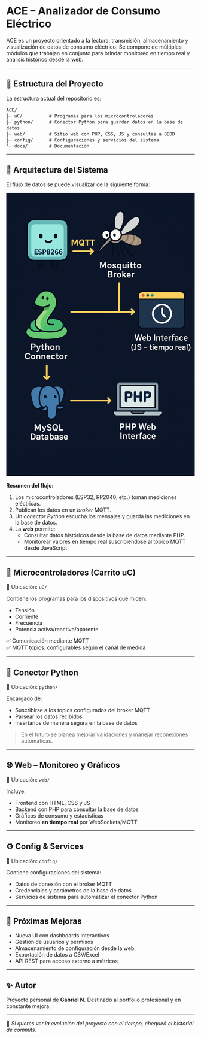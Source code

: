 # ACE – Analizador de Consumo Eléctrico

ACE es un proyecto orientado a la lectura, transmisión, almacenamiento y visualización de datos de consumo eléctrico.
Se compone de múltiples módulos que trabajan en conjunto para brindar monitoreo en tiempo real y análisis histórico desde la web.

---

## 📂 Estructura del Proyecto

La estructura actual del repositorio es:

```
ACE/
├─ uC/          # Programas para los microcontroladores
├─ python/      # Conector Python para guardar datos en la base de datos
├─ web/         # Sitio web con PHP, CSS, JS y consultas a BBDD
├─ config/      # Configuraciones y servicios del sistema
└─ docs/        # Documentación
```

---

## 🧩 Arquitectura del Sistema

El flujo de datos se puede visualizar de la siguiente forma:

<p align="center">
  <img src="docs/diagram-ace.png" width="750" alt="Diagrama ACE – Flujo de datos"/>
</p>

**Resumen del flujo:**

1. Los microcontroladores (ESP32, RP2040, etc.) toman mediciones eléctricas.
2. Publican los datos en un *broker* MQTT.
3. Un *conector Python* escucha los mensajes y guarda las mediciones en la base de datos.
4. La **web** permite:
   - Consultar datos históricos desde la base de datos mediante PHP.
   - Monitorear valores en tiempo real suscribiéndose al tópico MQTT desde JavaScript.

---

## 🔌 Microcontroladores (Carrito uC)

📍 Ubicación: `uC/`

Contiene los programas para los dispositivos que miden:
- Tensión
- Corriente
- Frecuencia
- Potencia activa/reactiva/aparente

✅ Comunicación mediante MQTT  
✅ MQTT topics: configurables según el canal de medida

---

## 🐍 Conector Python

📍 Ubicación: `python/`

Encargado de:
- Suscribirse a los topics configurados del broker MQTT
- Parsear los datos recibidos
- Insertarlos de manera segura en la base de datos

> En el futuro se planea mejorar validaciones y manejar reconexiones automáticas.

---

## 🌐 Web – Monitoreo y Gráficos

📍 Ubicación: `web/`

Incluye:
- Frontend con HTML, CSS y JS
- Backend con PHP para consultar la base de datos
- Gráficos de consumo y estadísticas
- Monitoreo **en tiempo real** por WebSockets/MQTT

---

## ⚙️ Config & Services

📍 Ubicación: `config/`

Contiene configuraciones del sistema:
- Datos de conexión con el broker MQTT
- Credenciales y parámetros de la base de datos
- Servicios de sistema para automatizar el conector Python

---

## 🚀 Próximas Mejoras

- Nueva UI con dashboards interactivos
- Gestión de usuarios y permisos
- Almacenamiento de configuración desde la web
- Exportación de datos a CSV/Excel
- API REST para acceso externo a métricas

---

## ✨ Autor

Proyecto personal de **Gabriel N.**
Destinado al portfolio profesional y en constante mejora.

---

📌 *Si querés ver la evolución del proyecto con el tiempo, chequeá el historial de commits.*  
